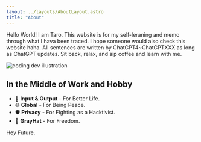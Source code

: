 ```yaml
---
layout: ../layouts/AboutLayout.astro
title: "About"
---
```


Hello World! I am Taro. This website is for my self-leraning and memo through what I hava been traced. I hope someone would also check this website haha. All sentences are written by ChatGPT4~ChatGPTXXX as long as ChatGPT updates. Sit back, relax, and sip coffee and learn with me.

<div>
  <img src="/assets/dev.svg" class="sm:w-1/2 mx-auto" alt="coding dev illustration">
</div>

## In the Middle of Work and Hobby

- 🧠 **Input & Output** - For Better Life.
- 🌐 **Global** - For Being Peace.
- 🛡️ **Privacy** - For Fighting as a Hacktivist.
- 🤖 **GrayHat** - For Freedom.

Hey Future.
